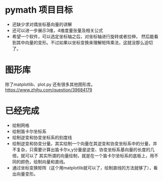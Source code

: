 # pymath 项目目标
- 还缺少求对偶坐标基向量的讲解
- 还可以进一步展示3维，4维度量张量及相关公式
- 希望一个软件，可以选定坐标轴之后，对坐标轴进行旋转或者拉伸， 然后能看到其中向量的变形。不过如果以坐标变换来理解矩阵乘法，这就没那么迫切了。

# 图形库
除了matplotlib、plot.py 还有很多其他图形库。  
https://www.zhihu.com/question/39684179  

# 已经完成
- 绘制网格  
- 绘制笛卡尔坐标系  
- 绘制逆变和协变坐标系的刻度线
- 绘制逆变和协变分量。其实绘制一个向量在其逆变和协变坐标系中的分量，并不复杂，只需要计算出笛卡尔x,y分量是逆变、协变坐标系基向量的长度的几倍，就可以了
其实所谓的向量绘制，就是在一个笛卡尔坐标系的底板上，用不同的颜色，绘制向量和直线。
- 通过坐标变换矩阵（这个用matplotlib就可以了，绘制直线的方法就够了），看出向量变形。 

